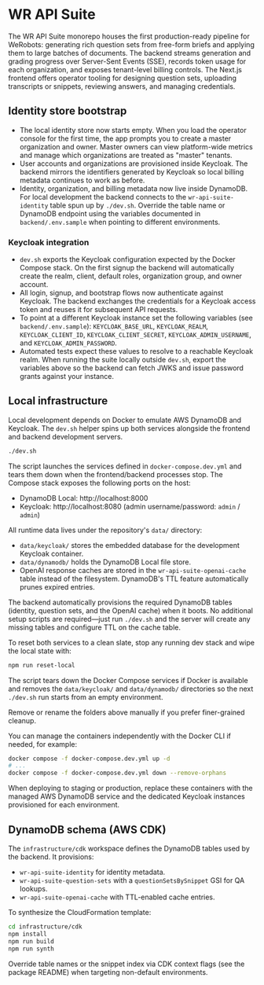# WR API Suite

The WR API Suite monorepo houses the first production-ready pipeline for WeRobots: generating rich question sets from free-form briefs and applying them to large batches of documents. The backend streams generation and grading progress over Server-Sent Events (SSE), records token usage for each organization, and exposes tenant-level billing controls. The Next.js frontend offers operator tooling for designing question sets, uploading transcripts or snippets, reviewing answers, and managing credentials.

## Identity store bootstrap

- The local identity store now starts empty. When you load the operator console for the first time,
  the app prompts you to create a master organization and owner. Master owners can view
  platform-wide metrics and manage which organizations are treated as "master" tenants.
- User accounts and organizations are provisioned inside Keycloak. The backend mirrors the
  identifiers generated by Keycloak so local billing metadata continues to work as before.
- Identity, organization, and billing metadata now live inside DynamoDB. For local development the
  backend connects to the `wr-api-suite-identity` table spun up by `./dev.sh`. Override the table name
  or DynamoDB endpoint using the variables documented in `backend/.env.sample` when pointing to
  different environments.

### Keycloak integration

- `dev.sh` exports the Keycloak configuration expected by the Docker Compose stack. On the first
  signup the backend will automatically create the realm, client, default roles, organization group,
  and owner account.
- All login, signup, and bootstrap flows now authenticate against Keycloak. The backend exchanges
  the credentials for a Keycloak access token and reuses it for subsequent API requests.
- To point at a different Keycloak instance set the following variables (see `backend/.env.sample`):
  `KEYCLOAK_BASE_URL`, `KEYCLOAK_REALM`, `KEYCLOAK_CLIENT_ID`, `KEYCLOAK_CLIENT_SECRET`,
  `KEYCLOAK_ADMIN_USERNAME`, and `KEYCLOAK_ADMIN_PASSWORD`.
- Automated tests expect these values to resolve to a reachable Keycloak realm. When running the
  suite locally outside `dev.sh`, export the variables above so the backend can fetch JWKS and issue
  password grants against your instance.

## Local infrastructure

Local development depends on Docker to emulate AWS DynamoDB and Keycloak. The `dev.sh` helper spins
up both services alongside the frontend and backend development servers.

```bash
./dev.sh
```

The script launches the services defined in `docker-compose.dev.yml` and tears them down when the
frontend/backend processes stop. The Compose stack exposes the following ports on the host:

- DynamoDB Local: http://localhost:8000
- Keycloak: http://localhost:8080 (admin username/password: `admin` / `admin`)

All runtime data lives under the repository's `data/` directory:

- `data/keycloak/` stores the embedded database for the development Keycloak container.
- `data/dynamodb/` holds the DynamoDB Local file store.
- OpenAI response caches are stored in the `wr-api-suite-openai-cache` table instead of the
  filesystem. DynamoDB's TTL feature automatically prunes expired entries.

The backend automatically provisions the required DynamoDB tables (identity, question sets,
and the OpenAI cache) when it boots. No additional setup scripts are required—just run
`./dev.sh` and the server will create any missing tables and configure TTL on the cache table.

To reset both services to a clean slate, stop any running dev stack and wipe the
local state with:

```bash
npm run reset-local
```

The script tears down the Docker Compose services if Docker is available and
removes the `data/keycloak/` and `data/dynamodb/` directories so the next
`./dev.sh` run starts from an empty environment.

Remove or rename the folders above manually if you prefer finer-grained
cleanup.

You can manage the containers independently with the Docker CLI if needed, for example:

```bash
docker compose -f docker-compose.dev.yml up -d
# ...
docker compose -f docker-compose.dev.yml down --remove-orphans
```

When deploying to staging or production, replace these containers with the managed AWS DynamoDB
service and the dedicated Keycloak instances provisioned for each environment.

## DynamoDB schema (AWS CDK)

The `infrastructure/cdk` workspace defines the DynamoDB tables used by the backend. It provisions:

- `wr-api-suite-identity` for identity metadata.
- `wr-api-suite-question-sets` with a `questionSetsBySnippet` GSI for QA lookups.
- `wr-api-suite-openai-cache` with TTL-enabled cache entries.

To synthesize the CloudFormation template:

```bash
cd infrastructure/cdk
npm install
npm run build
npm run synth
```

Override table names or the snippet index via CDK context flags (see the package README) when
targeting non-default environments.
